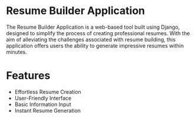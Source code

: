 # Resume Builder Application
The Resume Builder Application is a web-based tool built using Django, designed to simplify the process of creating professional resumes. With the aim of alleviating the challenges associated with resume building, this application offers users the ability to generate impressive resumes within minutes.
# Features
- Effortless Resume Creation
- User-Friendly Interface
- Basic Information Input
- Instant Resume Generation
